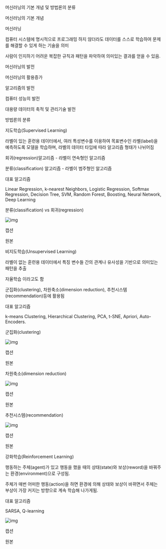 머신러닝의 기본 개념 및 방법론의 분류

머신러닝의 기본 개념

머신러닝

컴퓨터 시스템에 명시적으로 프로그래밍 하지 않더라도 데이터를 스스로 학습하여 문제를 해결할 수 있게 하는 기술을 의미

사람이 인지하기 어려운 복잡한 규칙과 패턴을 파악하여 의미있는 결과를 얻을 수 있음.

머신러닝의 발전

머신러닝의 활용증가 

알고리즘의 발전 

컴퓨터 성능의 발전

대용량 데이터의 축적 및 관리기술 발전

방법론의 분류

지도학습(Supervised Learning)

라벨이 있는 훈련용 데이터에서, 여러 특성변수를 이용하여  목표변수인 라벨(label)을 예측하도록 모델을 학습하며, 라벨의 데이터 타입에 따라 알고리즘 형태가 나뉘어짐

회귀(regression)알고리즘 - 라벨이 연속형인 알고리즘 

분류(classification) 알고리즘 - 라벨이 범주형인 알고리즘

대표 알고리즘 

Linear Regression, k-nearest Neighbors, Logistic Regression, Softmax Regression, Decision Tree, SVM, Random Forest, Boosting, Neural Network, Deep Learning 

분류(classification) vs 회귀(regression)

![img](notion://www.notion.so/image/https%3A%2F%2Fs3-us-west-2.amazonaws.com%2Fsecure.notion-static.com%2F38d1b601-fd2a-49a7-8fe4-9c854eea373f%2FUntitled.png?table=block&id=af186154-68cc-43c2-aaf6-563041fba20d&spaceId=c7987d2e-d7c1-414f-810c-4a45d9a07b1c&width=860&userId=e00705ae-8039-435a-bf31-9148d652d269&cache=v2)



캡션

원본



비지도학습(Unsupervised Learning)

라벨이 없는 훈련용 데이터에서 특징 변수들 간의 관계나 유사성을 기반으로 의미있는 패턴을 추출

자율학습 이라고도 함

군집화(clustering), 차원축소(dimension reduction), 추천시스템(recommendation)등에 활용됨

대표 알고리즘

k-means Clustering, Hierarchical Clustering, PCA, t-SNE, Apriori, Auto-Encoders.

군집화(clustering)

![img](notion://www.notion.so/image/https%3A%2F%2Fs3-us-west-2.amazonaws.com%2Fsecure.notion-static.com%2F6c2d0d69-bd9f-409f-8675-97d4e14bee12%2FUntitled.png?table=block&id=5a4bc6fc-2e64-4be1-a22a-3c91e6a027f2&spaceId=c7987d2e-d7c1-414f-810c-4a45d9a07b1c&width=860&userId=e00705ae-8039-435a-bf31-9148d652d269&cache=v2)



캡션

원본



차원축소(dimension reduction)

![img](notion://www.notion.so/image/https%3A%2F%2Fs3-us-west-2.amazonaws.com%2Fsecure.notion-static.com%2Febe09fa9-d23c-40a2-a3cb-2c40ef929dc0%2FUntitled.png?table=block&id=032cbd69-a99f-4513-a054-cf76f7ccd364&spaceId=c7987d2e-d7c1-414f-810c-4a45d9a07b1c&width=770&userId=e00705ae-8039-435a-bf31-9148d652d269&cache=v2)



캡션

원본



추천시스템(recommendation)

![img](notion://www.notion.so/image/https%3A%2F%2Fs3-us-west-2.amazonaws.com%2Fsecure.notion-static.com%2F99876a5e-5cbb-4d3b-b565-ca9aa1c93d72%2FUntitled.png?table=block&id=a8b20fc7-a267-4ff0-b48f-debfdfc3df06&spaceId=c7987d2e-d7c1-414f-810c-4a45d9a07b1c&width=770&userId=e00705ae-8039-435a-bf31-9148d652d269&cache=v2)



캡션

원본



강화학습(Reinforcement Learning)

행동하는 주체(agent)가 있고 행동을 했을 때의 상태(state)와 보상(reword)을 바꿔주는 환경(environment)으로 구성됨.

주체가 매번 어떠한 행동(action)을 하면 환경에 의해 상태와 보상이 바뀌면서 주체는 부상이 가장 커지는 방향으로 계속 학습해 나가게됨.

대표 알고리즘

SARSA, Q-learning

![img](notion://www.notion.so/image/https%3A%2F%2Fs3-us-west-2.amazonaws.com%2Fsecure.notion-static.com%2F608ed020-443c-47e3-b735-913b8808e230%2FUntitled.png?table=block&id=c0f15010-2b6a-4a2e-a6df-dad18310322e&spaceId=c7987d2e-d7c1-414f-810c-4a45d9a07b1c&width=670&userId=e00705ae-8039-435a-bf31-9148d652d269&cache=v2)



캡션

원본